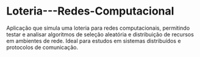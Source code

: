 # Loteria---Redes-Computacional
Aplicação que simula uma loteria para redes computacionais, permitindo testar e analisar algoritmos de seleção aleatória e distribuição de recursos em ambientes de rede. Ideal para estudos em sistemas distribuídos e protocolos de comunicação.
